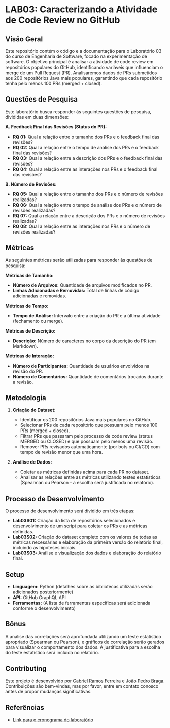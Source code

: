 # LAB03: Caracterizando a Atividade de Code Review no GitHub

## Visão Geral

Este repositório contém o código e a documentação para o Laboratório 03 do curso de Engenharia de Software, focado na experimentação de software. O objetivo principal é analisar a atividade de code review em repositórios populares do GitHub, identificando variáveis que influenciam o merge de um Pull Request (PR).  Analisaremos dados de PRs submetidos aos 200 repositórios Java mais populares, garantindo que cada repositório tenha pelo menos 100 PRs (merged + closed).

## Questões de Pesquisa

Este laboratório busca responder às seguintes questões de pesquisa, divididas em duas dimensões:

**A. Feedback Final das Revisões (Status do PR):**

*   **RQ 01:** Qual a relação entre o tamanho dos PRs e o feedback final das revisões?
*   **RQ 02:** Qual a relação entre o tempo de análise dos PRs e o feedback final das revisões?
*   **RQ 03:** Qual a relação entre a descrição dos PRs e o feedback final das revisões?
*   **RQ 04:** Qual a relação entre as interações nos PRs e o feedback final das revisões?

**B. Número de Revisões:**

*   **RQ 05:** Qual a relação entre o tamanho dos PRs e o número de revisões realizadas?
*   **RQ 06:** Qual a relação entre o tempo de análise dos PRs e o número de revisões realizadas?
*   **RQ 07:** Qual a relação entre a descrição dos PRs e o número de revisões realizadas?
*   **RQ 08:** Qual a relação entre as interações nos PRs e o número de revisões realizadas?

## Métricas

As seguintes métricas serão utilizadas para responder às questões de pesquisa:

**Métricas de Tamanho:**

*   **Número de Arquivos:** Quantidade de arquivos modificados no PR.
*   **Linhas Adicionadas e Removidas:** Total de linhas de código adicionadas e removidas.

**Métricas de Tempo:**

*   **Tempo de Análise:** Intervalo entre a criação do PR e a última atividade (fechamento ou merge).

**Métricas de Descrição:**

*   **Descrição:** Número de caracteres no corpo da descrição do PR (em Markdown).

**Métricas de Interação:**

*   **Número de Participantes:** Quantidade de usuários envolvidos na revisão do PR.
*   **Número de Comentários:** Quantidade de comentários trocados durante a revisão.

## Metodologia

1.  **Criação do Dataset:**
    *   Identificar os 200 repositórios Java mais populares no GitHub.
    *   Selecionar PRs de cada repositório que possuam pelo menos 100 PRs (merged + closed).
    *   Filtrar PRs que passaram pelo processo de code review (status MERGED ou CLOSED) e que possuam pelo menos uma revisão.
    *   Remover PRs revisados automaticamente (por bots ou CI/CD) com tempo de revisão menor que uma hora.

2.  **Análise de Dados:**
    *   Coletar as métricas definidas acima para cada PR no dataset.
    *   Analisar as relações entre as métricas utilizando testes estatísticos (Spearman ou Pearson - a escolha será justificada no relatório).

## Processo de Desenvolvimento

O processo de desenvolvimento será dividido em três etapas:

*   **Lab03S01:** Criação da lista de repositórios selecionados e desenvolvimento de um script para coletar os PRs e as métricas definidas.
*   **Lab03S02:** Criação do dataset completo com os valores de todas as métricas necessárias e elaboração da primeira versão do relatório final, incluindo as hipóteses iniciais.
*   **Lab03S03:** Análise e visualização dos dados e elaboração do relatório final.

## Setup

*   **Linguagem:** Python (detalhes sobre as bibliotecas utilizadas serão adicionados posteriormente)
*   **API:** GitHub GraphQL API
*   **Ferramentas:** (A lista de ferramentas específicas será adicionada conforme o desenvolvimento)

## Bônus

A análise das correlações será aprofundada utilizando um teste estatístico apropriado (Spearman ou Pearson), e gráficos de correlação serão gerados para visualizar o comportamento dos dados. A justificativa para a escolha do teste estatístico será incluída no relatório.

## Contributing

Este projeto é desenvolvido por [Gabriel Ramos Ferreira](https://github.com/gramos22/) e [João Pedro Braga](https://github.com/joaopedro-braga). Contribuições são bem-vindas, mas por favor, entre em contato conosco antes de propor mudanças significativas.

## Referências

*   [Link para o cronograma do laboratório](https://github.com/joaopauloaramuni/laboratorio-de-experimentacao-de-software/tree/main/CRONOGRAMA)
